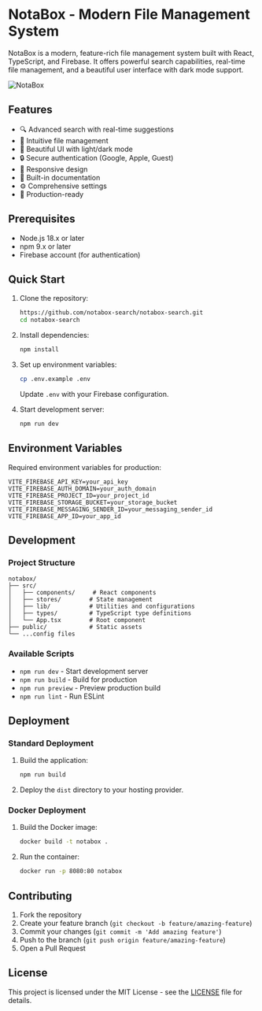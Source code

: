 # NotaBox - Modern File Management System

NotaBox is a modern, feature-rich file management system built with React, TypeScript, and Firebase. It offers powerful search capabilities, real-time file management, and a beautiful user interface with dark mode support.

![NotaBox](https://images.unsplash.com/photo-1555066931-4365d14bab8c?auto=format&fit=crop&w=1200&h=400&q=80)

## Features

- 🔍 Advanced search with real-time suggestions
- 📁 Intuitive file management
- 🎨 Beautiful UI with light/dark mode
- 🔒 Secure authentication (Google, Apple, Guest)
- 📱 Responsive design
- 📄 Built-in documentation
- ⚙️ Comprehensive settings
- 🚀 Production-ready

## Prerequisites

- Node.js 18.x or later
- npm 9.x or later
- Firebase account (for authentication)

## Quick Start

1. Clone the repository:
   ```bash
   https://github.com/notabox-search/notabox-search.git
   cd notabox-search
   ```

2. Install dependencies:
   ```bash
   npm install
   ```

3. Set up environment variables:
   ```bash
   cp .env.example .env
   ```
   Update `.env` with your Firebase configuration.

4. Start development server:
   ```bash
   npm run dev
   ```

## Environment Variables

Required environment variables for production:

```env
VITE_FIREBASE_API_KEY=your_api_key
VITE_FIREBASE_AUTH_DOMAIN=your_auth_domain
VITE_FIREBASE_PROJECT_ID=your_project_id
VITE_FIREBASE_STORAGE_BUCKET=your_storage_bucket
VITE_FIREBASE_MESSAGING_SENDER_ID=your_messaging_sender_id
VITE_FIREBASE_APP_ID=your_app_id
```

## Development

### Project Structure

```
notabox/
├── src/
│   ├── components/     # React components
│   ├── stores/        # State management
│   ├── lib/           # Utilities and configurations
│   ├── types/         # TypeScript type definitions
│   └── App.tsx        # Root component
├── public/            # Static assets
└── ...config files
```

### Available Scripts

- `npm run dev` - Start development server
- `npm run build` - Build for production
- `npm run preview` - Preview production build
- `npm run lint` - Run ESLint

## Deployment

### Standard Deployment

1. Build the application:
   ```bash
   npm run build
   ```

2. Deploy the `dist` directory to your hosting provider.

### Docker Deployment

1. Build the Docker image:
   ```bash
   docker build -t notabox .
   ```

2. Run the container:
   ```bash
   docker run -p 8080:80 notabox
   ```

## Contributing

1. Fork the repository
2. Create your feature branch (`git checkout -b feature/amazing-feature`)
3. Commit your changes (`git commit -m 'Add amazing feature'`)
4. Push to the branch (`git push origin feature/amazing-feature`)
5. Open a Pull Request

## License

This project is licensed under the MIT License - see the [LICENSE](LICENSE) file for details.